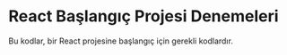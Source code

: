 # React Başlangıç Projesi Denemeleri

Bu kodlar, bir React projesine başlangıç için gerekli kodlardır.